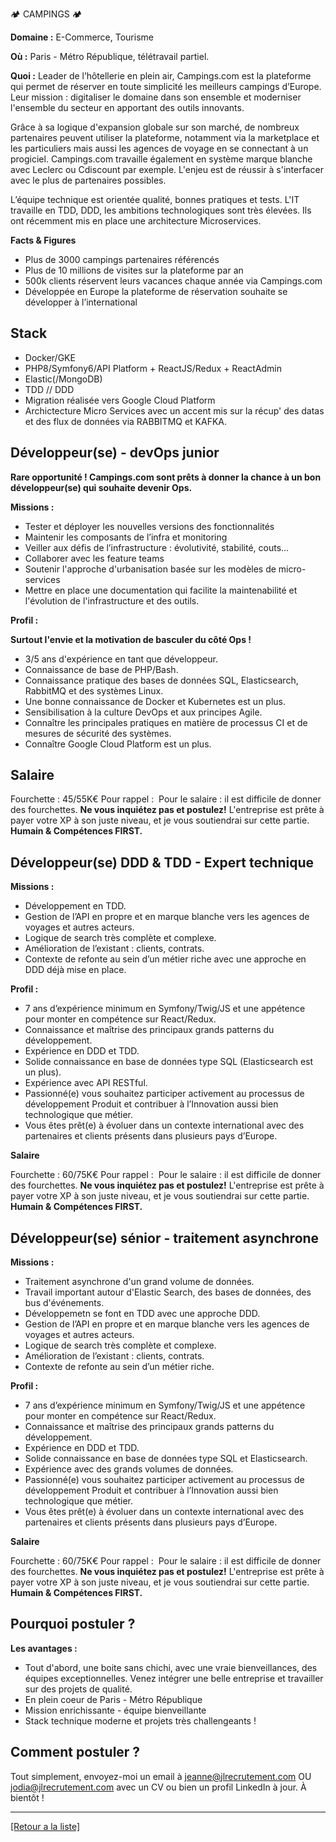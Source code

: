 🏕️ CAMPINGS 🏕️

**Domaine :** E-Commerce, Tourisme

**Où :** Paris - Métro République, télétravail partiel. 

**Quoi :** Leader de l’hôtellerie en plein air, Campings.com est la plateforme qui permet de réserver en toute simplicité les meilleurs campings d’Europe.
Leur mission : digitaliser le domaine dans son ensemble  et moderniser l'ensemble du secteur en apportant des outils innovants. 

Grâce à sa logique d'expansion globale sur son marché, de nombreux partenaires peuvent utiliser la plateforme, notamment via la marketplace et les particuliers mais aussi les agences de voyage en se connectant à un progiciel. Campings.com travaille également en système marque blanche avec Leclerc ou Cdiscount par exemple. L'enjeu est de réussir à s'interfacer avec le plus de partenaires possibles.

L’équipe technique est orientée qualité, bonnes pratiques et tests. L'IT travaille en TDD, DDD, les ambitions technologiques sont très élevées. Ils ont récemment mis en place une architecture Microservices. 

**Facts & Figures**

* Plus de 3000 campings partenaires référencés 
* Plus de 10 millions de visites sur la plateforme par an
* 500k clients réservent leurs vacances chaque année via Campings.com 
* Développée en Europe la plateforme de réservation souhaite se développer à l’international 

## Stack

* Docker/GKE
* PHP8/Symfony6/API Platform + ReactJS/Redux + ReactAdmin
* Elastic(/MongoDB)
* TDD // DDD
* Migration réalisée vers Google Cloud Platform
* Archictecture Micro Services avec un accent mis sur la récup' des datas et des flux de données via RABBITMQ et KAFKA.


## Développeur(se) - devOps junior

**Rare opportunité ! Campings.com sont prêts à donner la chance à un bon développeur(se) qui souhaite devenir Ops.**

**Missions :**

* Tester et déployer les nouvelles versions des fonctionnalités 
* Maintenir les composants de l’infra et monitoring 
* Veiller aux défis de l’infrastructure : évolutivité, stabilité, couts… 
* Collaborer avec les feature teams
* Soutenir l'approche d'urbanisation basée sur les modèles de micro-services
* Mettre en place une documentation qui facilite la maintenabilité et l'évolution de l'infrastructure et des outils.


**Profil :**

**Surtout l'envie et la motivation de basculer du côté Ops !** 
* 3/5 ans d'expérience en tant que développeur.
* Connaissance de base de PHP/Bash.
* Connaissance pratique des bases de données SQL, Elasticsearch, RabbitMQ et des systèmes Linux.
* Une bonne connaissance de Docker et Kubernetes est un plus.
* Sensibilisation à la culture DevOps et aux principes Agile.
* Connaître les principales pratiques en matière de processus CI et de mesures de sécurité des systèmes.
* Connaître Google Cloud Platform est un plus.

## Salaire

Fourchette : 45/55K€
Pour rappel :  Pour le salaire : il est difficile de donner des fourchettes. **Ne vous inquiétez pas et postulez!** L'entreprise est prête à payer votre XP à son juste niveau, et je vous soutiendrai sur cette partie. **Humain & Compétences FIRST.**


## Développeur(se) DDD & TDD - Expert technique

**Missions :**

* Développement en TDD.
* Gestion de l’API en propre et en marque blanche vers les agences de voyages et autres acteurs.
* Logique de search très complète et complexe.
* Amélioration de l’existant : clients, contrats.
* Contexte de refonte au sein d’un métier riche avec une approche en DDD déjà mise en place.

**Profil :**

* 7 ans d’expérience minimum en Symfony/Twig/JS et une appétence pour monter en compétence sur React/Redux.
* Connaissance et maîtrise des principaux grands patterns du développement.
* Expérience en DDD et TDD.
* Solide connaissance en base de données type SQL (Elasticsearch est un plus).
* Expérience avec API RESTful.
* Passionné(e) vous souhaitez participer activement au processus de développement Produit et contribuer à l’Innovation aussi bien technologique que métier.
* Vous êtes prêt(e) à évoluer dans un contexte international avec des partenaires et clients présents dans plusieurs pays d’Europe.

**Salaire**

Fourchette : 60/75K€
Pour rappel :  Pour le salaire : il est difficile de donner des fourchettes. **Ne vous inquiétez pas et postulez!** L'entreprise est prête à payer votre XP à son juste niveau, et je vous soutiendrai sur cette partie. **Humain & Compétences FIRST.**


## Développeur(se) sénior - traitement asynchrone

**Missions :**

* Traitement asynchrone d'un grand volume de données. 
* Travail important autour d'Elastic Search, des bases de données, des bus d'événements.
* Développemetn se font en TDD avec une approche DDD.
* Gestion de l’API en propre et en marque blanche vers les agences de voyages et autres acteurs.
* Logique de search très complète et complexe.
* Amélioration de l’existant : clients, contrats.
* Contexte de refonte au sein d’un métier riche.

**Profil :**

* 7 ans d’expérience minimum en Symfony/Twig/JS et une appétence pour monter en compétence sur React/Redux.
* Connaissance et maîtrise des principaux grands patterns du développement.
* Expérience en DDD et TDD.
* Solide connaissance en base de données type SQL et Elasticsearch.
* Expérience avec des grands volumes de données.
* Passionné(e) vous souhaitez participer activement au processus de développement Produit et contribuer à l’Innovation aussi bien technologique que métier.
* Vous êtes prêt(e) à évoluer dans un contexte international avec des partenaires et clients présents dans plusieurs pays d’Europe.

**Salaire**

Fourchette : 60/75K€
Pour rappel :  Pour le salaire : il est difficile de donner des fourchettes. **Ne vous inquiétez pas et postulez!** L'entreprise est prête à payer votre XP à son juste niveau, et je vous soutiendrai sur cette partie. **Humain & Compétences FIRST.**

## Pourquoi postuler ?

**Les avantages :**
* Tout d'abord, une boite sans chichi, avec une vraie bienveillances, des équipes exceptionnelles. Venez intégrer une belle entreprise et travailler sur des projets de qualité.
* En plein coeur de Paris - Métro République 
* Mission enrichissante - équipe bienveillante 
* Stack technique moderne et projets très challengeants ! 


## Comment postuler ?

Tout simplement, envoyez-moi un email à jeanne@jlrecrutement.com OU jodia@jlrecrutement.com avec un CV ou bien un profil LinkedIn à jour. À bientôt !


----
<a href="https://github.com/jlondiche/job-board-php/blob/master/README.md">[Retour a la liste]</a>

